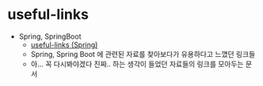 # useful-links



- Spring, SpringBoot
  - [useful-links (Spring)](https://github.com/gosgjung/useful-links/blob/main/useful-links-spring.md)
  - Spring, Spring Boot 에 관련된 자료를 찾아보다가 유용하다고 느꼈던 링크들
  - 아... 꼭 다시봐야겠다 진짜.. 하는 생각이 들었던 자료들의 링크를 모아두는 문서



